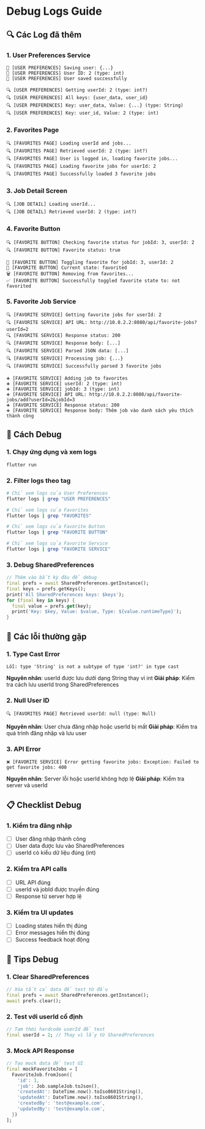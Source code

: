 # Debug Logs Guide

## 🔍 Các Log đã thêm

### 1. User Preferences Service

```
💾 [USER PREFERENCES] Saving user: {...}
💾 [USER PREFERENCES] User ID: 2 (type: int)
💾 [USER PREFERENCES] User saved successfully

🔍 [USER PREFERENCES] Getting userId: 2 (type: int?)
🔍 [USER PREFERENCES] All keys: {user_data, user_id}
🔍 [USER PREFERENCES] Key: user_data, Value: {...} (type: String)
🔍 [USER PREFERENCES] Key: user_id, Value: 2 (type: int)
```

### 2. Favorites Page

```
🔍 [FAVORITES PAGE] Loading userId and jobs...
🔍 [FAVORITES PAGE] Retrieved userId: 2 (type: int?)
🔍 [FAVORITES PAGE] User is logged in, loading favorite jobs...
🔍 [FAVORITES PAGE] Loading favorite jobs for userId: 2
🔍 [FAVORITES PAGE] Successfully loaded 3 favorite jobs
```

### 3. Job Detail Screen

```
🔍 [JOB DETAIL] Loading userId...
🔍 [JOB DETAIL] Retrieved userId: 2 (type: int?)
```

### 4. Favorite Button

```
🔍 [FAVORITE BUTTON] Checking favorite status for jobId: 3, userId: 2
🔍 [FAVORITE BUTTON] Favorite status: true

🔄 [FAVORITE BUTTON] Toggling favorite for jobId: 3, userId: 2
🔄 [FAVORITE BUTTON] Current state: favorited
🗑️ [FAVORITE BUTTON] Removing from favorites...
✅ [FAVORITE BUTTON] Successfully toggled favorite state to: not favorited
```

### 5. Favorite Job Service

```
🔍 [FAVORITE SERVICE] Getting favorite jobs for userId: 2
🔍 [FAVORITE SERVICE] API URL: http://10.0.2.2:8080/api/favorite-jobs?userId=2
🔍 [FAVORITE SERVICE] Response status: 200
🔍 [FAVORITE SERVICE] Response body: [...]
🔍 [FAVORITE SERVICE] Parsed JSON data: [...]
🔍 [FAVORITE SERVICE] Processing job: {...}
🔍 [FAVORITE SERVICE] Successfully parsed 3 favorite jobs

➕ [FAVORITE SERVICE] Adding job to favorites
➕ [FAVORITE SERVICE] userId: 2 (type: int)
➕ [FAVORITE SERVICE] jobId: 3 (type: int)
➕ [FAVORITE SERVICE] API URL: http://10.0.2.2:8080/api/favorite-jobs/add?userId=2&jobId=3
➕ [FAVORITE SERVICE] Response status: 200
➕ [FAVORITE SERVICE] Response body: Thêm job vào danh sách yêu thích thành công
```

## 🐛 Cách Debug

### 1. Chạy ứng dụng và xem logs

```bash
flutter run
```

### 2. Filter logs theo tag

```bash
# Chỉ xem logs của User Preferences
flutter logs | grep "USER PREFERENCES"

# Chỉ xem logs của Favorites
flutter logs | grep "FAVORITES"

# Chỉ xem logs của Favorite Button
flutter logs | grep "FAVORITE BUTTON"

# Chỉ xem logs của Favorite Service
flutter logs | grep "FAVORITE SERVICE"
```

### 3. Debug SharedPreferences

```dart
// Thêm vào bất kỳ đâu để debug
final prefs = await SharedPreferences.getInstance();
final keys = prefs.getKeys();
print('All SharedPreferences keys: $keys');
for (final key in keys) {
  final value = prefs.get(key);
  print('Key: $key, Value: $value, Type: ${value.runtimeType}');
}
```

## 🔧 Các lỗi thường gặp

### 1. Type Cast Error

```
Lỗi: type 'String' is not a subtype of type 'int?' in type cast
```

**Nguyên nhân**: userId được lưu dưới dạng String thay vì int
**Giải pháp**: Kiểm tra cách lưu userId trong SharedPreferences

### 2. Null User ID

```
🔍 [FAVORITES PAGE] Retrieved userId: null (type: Null)
```

**Nguyên nhân**: User chưa đăng nhập hoặc userId bị mất
**Giải pháp**: Kiểm tra quá trình đăng nhập và lưu user

### 3. API Error

```
❌ [FAVORITE SERVICE] Error getting favorite jobs: Exception: Failed to get favorite jobs: 400
```

**Nguyên nhân**: Server lỗi hoặc userId không hợp lệ
**Giải pháp**: Kiểm tra server và userId

## 📋 Checklist Debug

### 1. Kiểm tra đăng nhập

- [ ] User đăng nhập thành công
- [ ] User data được lưu vào SharedPreferences
- [ ] userId có kiểu dữ liệu đúng (int)

### 2. Kiểm tra API calls

- [ ] URL API đúng
- [ ] userId và jobId được truyền đúng
- [ ] Response từ server hợp lệ

### 3. Kiểm tra UI updates

- [ ] Loading states hiển thị đúng
- [ ] Error messages hiển thị đúng
- [ ] Success feedback hoạt động

## 🚀 Tips Debug

### 1. Clear SharedPreferences

```dart
// Xóa tất cả data để test từ đầu
final prefs = await SharedPreferences.getInstance();
await prefs.clear();
```

### 2. Test với userId cố định

```dart
// Tạm thời hardcode userId để test
final userId = 2; // Thay vì lấy từ SharedPreferences
```

### 3. Mock API Response

```dart
// Tạo mock data để test UI
final mockFavoriteJobs = [
  FavoriteJob.fromJson({
    'id': 1,
    'job': Job.sampleJob.toJson(),
    'createdAt': DateTime.now().toIso8601String(),
    'updatedAt': DateTime.now().toIso8601String(),
    'createdBy': 'test@example.com',
    'updatedBy': 'test@example.com',
  })
];
```
